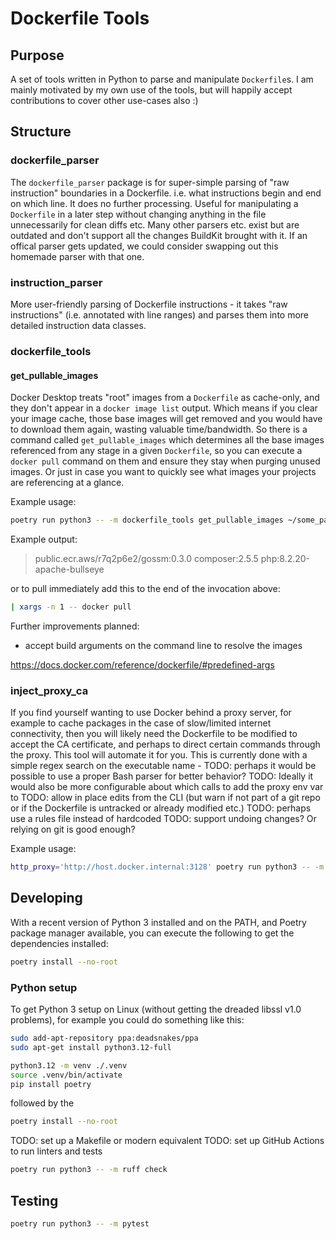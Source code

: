 # Dockerfile Tools

## Purpose

A set of tools written in Python to parse and manipulate `Dockerfile`s.
I am mainly motivated by my own use of the tools, but will happily accept contributions to cover other use-cases also :)

## Structure

### dockerfile_parser
The `dockerfile_parser` package is for super-simple parsing of "raw instruction" boundaries in a Dockerfile.
i.e. what instructions begin and end on which line.
It does no further processing. Useful for manipulating a `Dockerfile` in a later step without changing anything in the file unnecessarily for clean diffs etc.
Many other parsers etc. exist but are outdated and don't support all the changes BuildKit brought with it.
If an offical parser gets updated, we could consider swapping out this homemade parser with that one.

### instruction_parser
More user-friendly parsing of Dockerfile instructions - it takes "raw instructions" (i.e. annotated with line ranges) and parses them into more detailed instruction data classes.

### dockerfile_tools

#### get_pullable_images
Docker Desktop treats "root" images from a `Dockerfile` as cache-only, and they don't appear in a `docker image list` output.
Which means if you clear your image cache, those base images will get removed and you would have to download them again, wasting valuable time/bandwidth.
So there is a command called `get_pullable_images` which determines all the base images referenced from any stage in a given `Dockerfile`, so you can execute a `docker pull` command on them and ensure they stay when purging unused images. Or just in case you want to quickly see what images your projects are referencing at a glance.

Example usage:
```sh
poetry run python3 -- -m dockerfile_tools get_pullable_images ~/some_path_to_a/Dockerfile
```

Example output:
> public.ecr.aws/r7q2p6e2/gossm:0.3.0
> composer:2.5.5
> php:8.2.20-apache-bullseye

or to pull immediately add this to the end of the invocation above:
```sh
| xargs -n 1 -- docker pull
```

Further improvements planned:
- accept build arguments on the command line to resolve the images

https://docs.docker.com/reference/dockerfile/#predefined-args

### inject_proxy_ca
If you find yourself wanting to use Docker behind a proxy server, for example to cache packages in the case of slow/limited internet connectivity, then you will likely need the Dockerfile to be modified to accept the CA certificate, and perhaps to direct certain commands through the proxy. This tool will automate it for you.
This is currently done with a simple regex search on the executable name - TODO: perhaps it would be possible to use a proper Bash parser for better behavior?
TODO: Ideally it would also be more configurable about which calls to add the proxy env var to
TODO: allow in place edits from the CLI (but warn if not part of a git repo or if the Dockerfile is untracked or already modified etc.)
TODO: perhaps use a rules file instead of hardcoded
TODO: support undoing changes? Or relying on git is good enough?

Example usage:
```sh
http_proxy='http://host.docker.internal:3128' poetry run python3 -- -m dockerfile_tools inject_proxy_ca ~/some_path_to_a/Dockerfile ~/.config/proxy-kutti/rootCA.pem > new_dockerfile
```

## Developing

With a recent version of Python 3 installed and on the PATH, and Poetry package manager available, you can execute the following to get the dependencies installed:

```sh
poetry install --no-root
```

### Python setup

To get Python 3 setup on Linux (without getting the dreaded libssl v1.0 problems), for example you could do something like this:
```sh
sudo add-apt-repository ppa:deadsnakes/ppa
sudo apt-get install python3.12-full

python3.12 -m venv ./.venv
source .venv/bin/activate
pip install poetry
```
followed by the
```sh
poetry install --no-root
```

TODO: set up a Makefile or modern equivalent
TODO: set up GitHub Actions to run linters and tests
```sh
poetry run python3 -- -m ruff check
```


## Testing

```sh
poetry run python3 -- -m pytest
```
